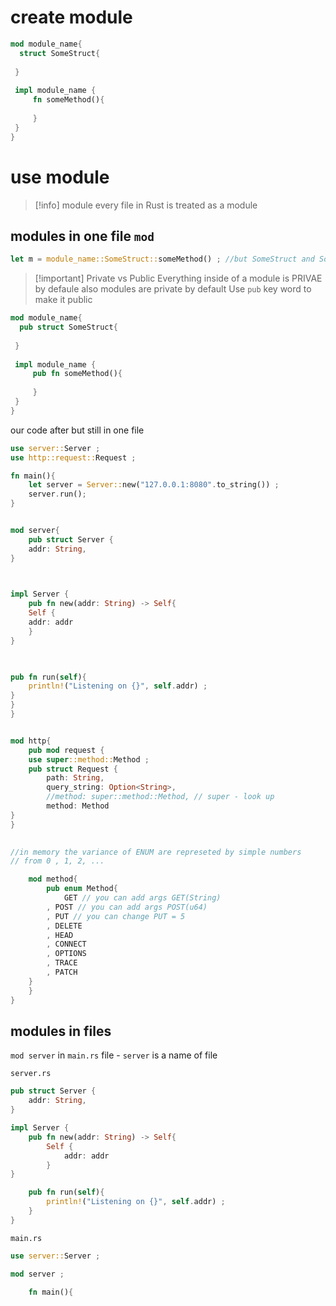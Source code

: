 
# create module
```rust
mod module_name{
  struct SomeStruct{
		 
 }
 
 impl module_name {
	 fn someMethod(){
	 
	 }
 }
}

```

# use module
>[!info] module
>every file in Rust is treated as a module

## modules in one file `mod`
```rust
let m = module_name::SomeStruct::someMethod() ; //but SomeStruct and SomeMethod are privat
```


> [!important] Private vs  Public
> Everything inside of a module is PRIVAE by defaule
> also modules are private by default
> Use `pub` key word to make it public

```rust
mod module_name{
  pub struct SomeStruct{
		 
 }
 
 impl module_name {
	 pub fn someMethod(){
	 
	 }
 }
}

```


our code after but still in one file
```rust
use server::Server ;
use http::request::Request ;

fn main(){
	let server = Server::new("127.0.0.1:8080".to_string()) ;
	server.run();
}


mod server{
	pub struct Server {
	addr: String,
}

  

impl Server {
	pub fn new(addr: String) -> Self{
	Self {
	addr: addr
	}
}

  

pub fn run(self){
	println!("Listening on {}", self.addr) ;
}
}
}


mod http{
	pub mod request {
	use super::method::Method ;
	pub struct Request {
		path: String,
		query_string: Option<String>,
		//method: super::method::Method, // super - look up
		method: Method
}
}

 
//in memory the variance of ENUM are represeted by simple numbers
// from 0 , 1, 2, ...

	mod method{
		pub enum Method{
			GET // you can add args GET(String)
		, POST // you can add args POST(u64)
		, PUT // you can change PUT = 5
		, DELETE
		, HEAD
		, CONNECT
		, OPTIONS
		, TRACE
		, PATCH
	}
	}
}
```


## modules in files
`mod server` in `main.rs` file - `server` is a name of file

`server.rs`
```rust
pub struct Server {
	addr: String,
}

impl Server {
	pub fn new(addr: String) -> Self{
		Self {
			addr: addr
		}
}

	pub fn run(self){
		println!("Listening on {}", self.addr) ;
	}
}
```

`main.rs`
```rust
use server::Server ;

mod server ;

	fn main(){


```






